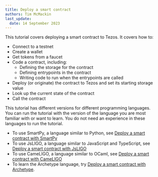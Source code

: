 ```yaml
---
title: Deploy a smart contract
authors: Tim McMackin
last_update:
  date: 14 September 2023
---
```


This tutorial covers deploying a smart contract to Tezos.
It covers how to:

- Connect to a testnet
- Create a wallet
- Get tokens from a faucet
- Code a contract, including:
  - Defining the storage for the contract
  - Defining entrypoints in the contract
  - Writing code to run when the entrypoints are called
- Deploy (or originate) the contract to Tezos and set its starting storage value
- Look up the current state of the contract
- Call the contract

This tutorial has different versions for different programming languages.
You can run the tutorial with the version of the language you are most familiar with or want to learn.
You do not need an experience in these languages to run the tutorial.

- To use SmartPy, a language similar to Python, see [Deploy a smart contract with SmartPy](./smart-contract/smartpy)
- To use JsLIGO, a language similar to JavaScript and TypeScript, see [Deploy a smart contract with JsLIGO](./smart-contract/jsligo)
- To use CameLIGO, a language similar to OCaml, see [Deploy a smart contract with CameLIGO](./smart-contract/cameligo)
- To learn the Archetype language, try [Deploy a smart contract with Archetype](./smart-contract/archetype).
